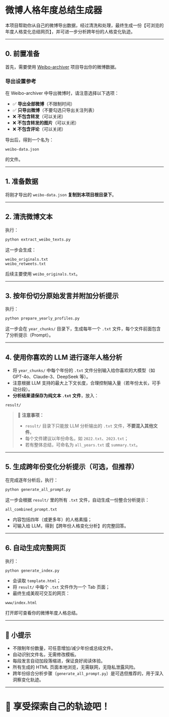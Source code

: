 # 微博人格年度总结生成器

本项目帮助你从自己的微博导出数据，经过清洗和处理，最终生成一份【可浏览的年度人格变化总结网页】，并可进一步分析跨年份的人格变化轨迹。

---

## 0. 前置准备

首先，需要使用 [Weibo-archiver](https://github.com/Chilfish/Weibo-archiver) 项目导出你的微博数据。

### 导出设置参考

在 Weibo-archiver 中导出微博时，请注意选择以下选项：

- ✅ **导出全部微博**（不限制时间）
- ✅ **只导出微博**（不要勾选只导出关注列表）
- ❌ **不包含转发**（可以关闭）
- ❌ **不包含转发的图片**（可以关闭）
- ❌ **不包含评论**（可以关闭）

导出后，得到一个名为：

```
weibo-data.json
```
的文件。

---

## 1. 准备数据

将刚才导出的 `weibo-data.json` **复制到本项目根目录下**。

---

## 2. 清洗微博文本

执行：

```bash
python extract_weibo_texts.py
```

这一步会生成：

```
weibo_originals.txt
weibo_retweets.txt
```

后续主要使用 `weibo_originals.txt`。

---

## 3. 按年份切分原始发言并附加分析提示

执行：

```bash
python prepare_yearly_profiles.py
```

这一步会在 `year_chunks/` 目录下，生成每年一个 `.txt` 文件，每个文件前面包含了分析提示（Prompt）。

---

## 4. 使用你喜欢的 LLM 进行逐年人格分析

- 将 `year_chunks/` 中每个年份的 `.txt` 文件分别输入给你喜欢的大模型（如 GPT-4o、Claude-3、DeepSeek 等）。
- 注意根据 LLM 支持的最大上下文长度，合理控制输入量（若年份太长，可手动分段）。
- **分析结果请保存为纯文本 `.txt` 文件**，放入：

```
result/
```

> 📌 **注意事项：**
> - `result/` 目录下只能放 LLM 分析输出的 `.txt` 文件，**不要混入其他文件**。
> - 每个文件建议以年份命名，如 `2022.txt`、`2023.txt`；
> - 若有整体总结，可命名为 `all_years.txt` 或 `summary.txt`。

---

## 5. 生成跨年份变化分析提示（可选，但推荐）

在完成逐年分析后，执行：

```bash
python generate_all_prompt.py
```

这一步会根据 `result/` 里的所有 `.txt` 文件，自动生成一份整合分析提示：

```
all_combined_prompt.txt
```

- 内容包括四年（或更多年）的人格素描；
- 可输入给 LLM，得到【跨年份人格变化分析】的完整回答。

---

## 6. 自动生成完整网页

执行：

```bash
python generate_index.py
```

- 会读取 `template.html`；
- 将 `result/` 中每个 `.txt` 文件作为一个 Tab 页面；
- 最终生成美观可交互的网页：

```
www/index.html
```

打开即可查看你的微博年度人格总结。

---

## 📌 小提示

- 不限制年份数量，可任意增加/减少年份或总结文件。
- 自动识别文件名，无需修改模板。
- 每段发言自动加段落缩进，保证良好阅读体验。
- 所有生成的 HTML 页面本地浏览，无需联网，无隐私泄露风险。
- 跨年份综合分析步骤（`generate_all_prompt.py`）是可选但推荐的，用于深入洞察变化轨迹。

---

# 🎉 享受探索自己的轨迹吧！